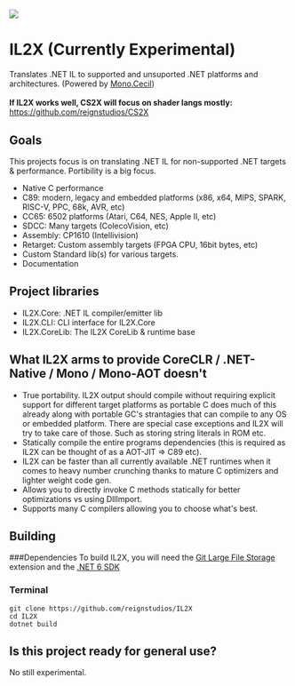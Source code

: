 # <a href="https://discord.gg/QmJEGER9An"><image src="https://theme.zdassets.com/theme_assets/678183/cc59daa07820943e943c2fc283b9079d7003ff76.svg"/></a>

# IL2X (Currently Experimental)
Translates .NET IL to supported and unsuported .NET platforms and architectures. (Powered by <a href="https://github.com/reignstudios/cecil">Mono.Cecil</a>)<br><br>
<b>If IL2X works well, CS2X will focus on shader langs mostly:</b> https://github.com/reignstudios/CS2X

## Goals
This projects focus is on translating .NET IL for non-supported .NET targets & performance. Portibility is a big focus.
* Native C performance
* C89: modern, legacy and embedded platforms (x86, x64, MIPS, SPARK, RISC-V, PPC, 68k, AVR, etc)
* CC65: 6502 platforms (Atari, C64, NES, Apple II, etc)
* SDCC: Many targets (ColecoVision, etc)
* Assembly: CP1610 (Intellivision)
* Retarget: Custom assembly targets (FPGA CPU, 16bit bytes, etc)
* Custom Standard lib(s) for various targets.
* Documentation

## Project libraries
* IL2X.Core: .NET IL compiler/emitter lib
* IL2X.CLI: CLI interface for IL2X.Core
* IL2X.CoreLib: The IL2X CoreLib & runtime base

## What IL2X arms to provide CoreCLR / .NET-Native / Mono / Mono-AOT doesn't
* True portability. IL2X output should compile without requiring explicit support for different target platforms as portable C does much of this already along with portable GC's strantagies that can compile to any OS or embedded platform. There are special case exceptions and IL2X will try to take care of those. Such as storing string literals in ROM etc.
* Statically compile the entire programs dependencies (this is required as IL2X can be thought of as a AOT-JIT => C89 etc).
* IL2X can be faster than all currently available .NET runtimes when it comes to heavy number crunching thanks to mature C optimizers and lighter weight code gen.
* Allows you to directly invoke C methods statically for better optimizations vs using DllImport.
* Supports many C compilers allowing you to choose what's best.

## Building

###Dependencies
To build IL2X, you will need the <a href=https://git-lfs.github.com>Git Large File Storage</a> extension and the <a href=https://dotnet.microsoft.com/en-us/download/dotnet/6.0>.NET 6 SDK</a>

### Terminal
`git clone https://github.com/reignstudios/IL2X`<br>
`cd IL2X`<br>
`dotnet build`

## Is this project ready for general use?
No still experimental.
